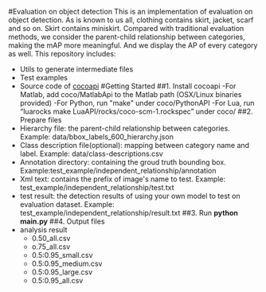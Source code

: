 #Evaluation on object detection
This is an implementation of evaluation on object detection. As is known to us all, clothing contains skirt, jacket, scarf and so on. Skirt contains miniskirt. 
Compared with traditional evaluation methods, we consider the parent-child relationship between categories, making the mAP more meaningful. And we display the AP of every category as well.
This repository includes:
- Utils to generate intermediate files
- Test examples
- Source code of [cocoapi](https://github.com/cocodataset/cocoapi)
#Getting Started
##1. Install cocoapi
-For Matlab, add coco/MatlabApi to the Matlab path (OSX/Linux binaries provided)
-For Python, run "make" under coco/PythonAPI
-For Lua, run “luarocks make LuaAPI/rocks/coco-scm-1.rockspec” under coco/
##2. Prepare files
- Hierarchy file: the parent-child relationship between categories. Example: data/bbox_labels_600_hierarchy.json
- Class description file(optional): mapping between category name and label. Example: data/class-descriptions.csv
- Annotation directory: containing the groud truth bounding box. Example:test_example/independent_relationship/annotation
- Xml text: contains the prefix of image's name to test. Example: test_example/independent_relationship/test.txt
- test result: the detection results of using your own model to test on evaluation dataset. Example: test_example/independent_relationship/result.txt
##3. Run
**python main.py**
##4. Output files
- analysis result
	- 0.50_all.csv
	- o.75_all.csv
	- 0.5:0.95_small.csv
	- 0.5:0.95_medium.csv
	- 0.5:0.95_large.csv
	- 0.5:0.95_all.csv
	
	

